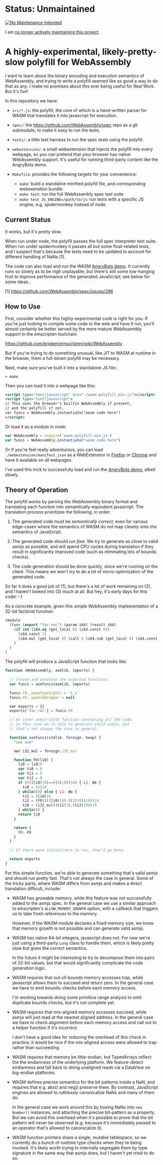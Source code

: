 
Status: Unmaintained
====================

[![No Maintenance Intended](http://unmaintained.tech/badge.svg)](http://unmaintained.tech/)

I am [no longer actively maintaining this project](https://rfk.id.au/blog/entry/archiving-open-source-projects/).


A highly-experimental, likely-pretty-slow polyfill for WebAssembly
==================================================================

I want to learn about the binary encoding and execution semantics of
WebAssembly, and trying to write a polyfill seemed like as good a way
to do that as any.  I make no promises about this ever being useful
for Real Work.  But it's fun!

In this repository we have:

* `src/*.js`: the polyfill, the core of which is a hand-written parser for
              WASM that translates it into javascript for execution.

* `spec/`:  the https://github.com/WebAssembly/spec repo as a git submodule,
            to make it easy to run the tests.

* `tests/`:  a little test harness to run the spec tests using the polyfill.

* `webextension/`:  a small webextension that injects the polyfill into
                    every webpage, so you can pretend that your browser has
                    native WebAssembly support.  It's useful for running
                    third-party content like the AngryBots demo.

* `Makefile`:  provides the following targets for your convenience:

  * `make`:  build a standaline minified polyfill file,
             and corresponding webexenstion bundle.
  * `make test`:  run the full WebAssembly spec test suite
  * `make test JS_ENGINE=/path/to/js`:  run tests with a specific JS engine,
                                        e.g. spidermonkey instead of node.



Current Status
--------------

It works, but it's pretty slow.

When run under node, the polyfill passes the full spec interpreter test
suite.  When run under spidermonkey it passes all but some float-related
tests, and I suspect that's because the tests need to be updated to account
for different handling of NaNs [1].

The code can also load and run the WASM
[AngryBots demo](http://webassembly.org/demo/).
It currently runs so slowly as to be nigh unplayable,
but there's still some low-hanging fruit to improve performance
of the generated JavaScript; see below for some ideas..

[1] https://github.com/WebAssembly/spec/issues/286


How to Use
----------

First, consider whether this highly-experimental code is right for
you.  If you're just looking to compile some code to the web and
have it run, you'll almost certainly be better served by the more
mature WebAssembly support in the emscripten toolchain:

  https://github.com/kripken/emscripten/wiki/WebAssembly

But if you're trying to do something unusual, like JIT to WASM at
runtime in the browser, them a full-blown polyfill may be necessary.

Next, make sure you've built it into a standalone JS file::

```
> make
```

Then you can load it into a webpage like this:

```xml
<script type="text/javascript" src="./wasm-polyfill.min.js"></script>
<script type="text/javascript">
// This uses the browser's builtin WebAssembly if present,
// and the polyfill if not.
var funcs = WebAssembly.instantiate("wasm code here")
</script>
```

Or load it as a module in node:

```javascript
var WebAssembly = require('wasm-polyfill.min.js')
var funcs = WebAssembly.instantiate("wasm code here")
```

Or if you're feel really adventurous, you can load
`./webextension/manifest.json` as a WebExtension
in [Firefox](https://developer.mozilla.org/en-US/Add-ons/WebExtensions/Temporary_Installation_in_Firefox)
or [Chrome](https://developer.chrome.com/extensions/getstarted#unpacked)
and have it available on all webpages.

I've used this trick to successfully load and run the
[AngryBots demo](http://webassembly.org/demo/), albeit slowly.


Theory of Operation
-------------------

The polyfill works by parsing the WebAssembly binary format and
translating each function into semantically-equivalent javascript.
The translation process prioritizes the following, in order:

1. The generated code must be *semantically correct*, even for various
   edge-cases where the semantics of WASM do not map cleanly onto the
   semantics of JavaScript.

2. The generated code should *run fast*.  We try to generate as close
   to valid asmjs as possible, and will spend CPU cycles during translation
   if they result in significantly improved code (such as eliminating
   lots of bounds checks).

3. The code generation should be done quickly, since we're running on the
   client.  This means we won't try to do a lot of micro-optimization of
   the generated code.

So far it does a good job of (1), but there's a lot of work remaining
on (2), and I haven't looked into (3) much at all.  But hey, it's early
days for this code! :-)

As a concrete example, given this simple WebAssembly implementation of a
32-bit factorial function:

```lisp
(module
  (func (export "fac-rec") (param i64) (result i64)
    (if i64 (i64.eq (get_local 0) (i64.const 0))
      (i64.const 1)
      (i64.mul (get_local 0) (call 0 (i64.sub (get_local 0) (i64.const 1))))
    )
  )
)
```

The polyfill will produce a JavaScript function that looks like:

```javascript
function (WebAssembly, asmlib, imports) {
  
  // Create and annotate the exported functions.
  var funcs = asmfuncs(asmlib, imports)

  funcs.F0._wasmTypeSigStr = 'i_i'
  funcs.F0._wasmJSWrapper = null

  var exports = {}
  exports['fac-rec'] = funcs.F0

  // An inner asmjs-style function containing all the code.
  // In this case we're able to generate valid asmjs, but
  // that's not always the case in general.

  function asmfuncs(stdlib, foreign, heap) {
    "use asm"

    var i32_mul = foreign.i32_mul 

    function F0(li0) {
      li0 = li0|0
      var ti0 = 0
      var ti1 = 0
      var ti2 = 0
      if ((((li0)|0)==((0)|0))|0) { L1: do {
        ti0 = (1)|0
      } while(0)} else { L1: do {
        ti1 = (li0)|0
        ti2 = (F0((((li0)|0)-((1)|0))|0))|0
        ti0 = (i32_mul((ti1)|0,(ti2)|0))|0
      } while(0) }
      return ti0
    }

    return {
      F0: F0
    }
  }

  // If there were initializers to run, they'd go here.

  return exports
}
```

For this simple function, we're able to generate something that's
valid asmjs and should run pretty fast.  That's not always the case
in general.  Some of the tricky parts, where WASM differs from asmjs
and makes a direct translation difficult, include:

* WASM has growable memory, while this feature was not successfully
  added to the asmjs spec.  In the general case we use a similar approach
  to emscripten's `ALLOW_MEMORY_GROWTH` option, with a callback that
  triggers us to take fresh references to the memory.

  However, if the WASM module declares a fixed memory size, we know
  that memory growth is not possible and can generate valid asmjs.

* WASM has native 64-bit integers, javascript does not.  For now
  we're just using a third-party `Long` class to handle them, which
  is likely pretty slow but gives the correct semantics.

  In the future it might be interesting to try to decompose them into
  pairs of 32-bit values, but that would significantly complicate the
  code generation logic.

* WASM requires that out-of-bounds memory accesses trap, while javascript
  allows them to succeed and return zero.  In the general case we have
  to emit bounds-checks before each memory access.

  I'm working towards doing some primitive range analysis to omit duplicate
  bounds checks, but it's not complete yet.

* WASM requires that mis-aligned memory accesses succeed, while asmjs will just
  read at the nearest aligned address.  In the general case we have to check
  alignment before each memory access and call out to a helper function if
  it's incorrect.

  I don't have a good idea for reducing the overhead of this check in practice;
  it would be nice if the mis-aligned access were allowed to trap rather than
  succeeding.

* WASM requires that memory be little-endian, but TypedArrays reflect the
  the endianness of the underlying platform.  We feature-detect endianness and
  fall back to doing unaligned reads via a DataView on big-endian platforms.

* WASM defines precise semantics for the bit patterns inside a NaN, and
  requires that e.g. abs() and neg() preserve them.  By contrast, JavaScript
  engines are allowed to ruthlessly canonicalize NaNs and many of them do.

  In the general case we work around this by boxing NaNs into `new Number()`
  instances, and attaching the precise bit-pattern as a property.  But we
  can avoid this overhead when it's possible to prove that the bit pattern
  will never be observed (e.g. because it's immediately passed to an operator
  that's allowed to canonicalize it).

* WASM function pointers share a single, mutable tablespace, so we currently
  do a bunch of runtime type checks when they're being invoked.  It's likely
  worth trying to internally segregate them by type signature in the same way
  that asmjs does, but I haven't yet tried to do so.

